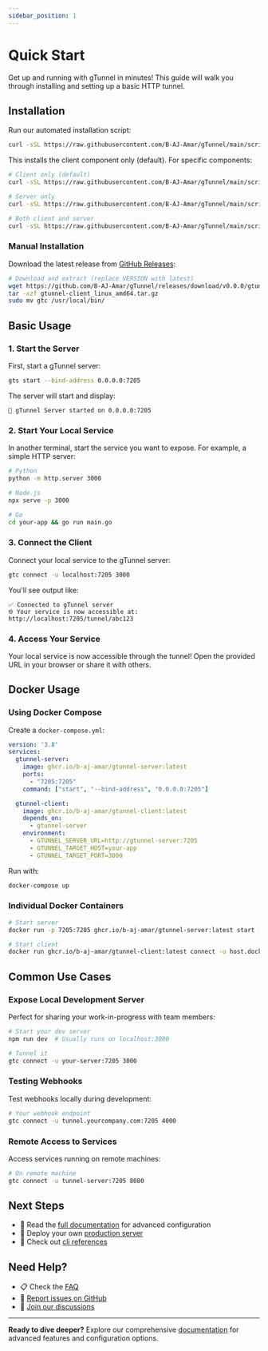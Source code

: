 ```yaml
---
sidebar_position: 1
---
```

# Quick Start

Get up and running with gTunnel in minutes! This guide will walk you through installing and setting up a basic HTTP tunnel.

## Installation

Run our automated installation script:

```bash
curl -sSL https://raw.githubusercontent.com/B-AJ-Amar/gTunnel/main/scripts/install.sh | bash
```

This installs the client component only (default). For specific components:

```bash
# Client only (default)
curl -sSL https://raw.githubusercontent.com/B-AJ-Amar/gTunnel/main/scripts/install.sh | bash

# Server only  
curl -sSL https://raw.githubusercontent.com/B-AJ-Amar/gTunnel/main/scripts/install.sh | bash -s server

# Both client and server
curl -sSL https://raw.githubusercontent.com/B-AJ-Amar/gTunnel/main/scripts/install.sh | bash -s both
```

### Manual Installation

Download the latest release from [GitHub Releases](https://github.com/B-AJ-Amar/gTunnel/releases):

```bash
# Download and extract (replace VERSION with latest)
wget https://github.com/B-AJ-Amar/gTunnel/releases/download/v0.0.0/gtunnel-client_linux_amd64.tar.gz
tar -xzf gtunnel-client_linux_amd64.tar.gz
sudo mv gtc /usr/local/bin/
```

## Basic Usage

### 1. Start the Server

First, start a gTunnel server:

```bash
gts start --bind-address 0.0.0.0:7205
```

The server will start and display:

```text
🚀 gTunnel Server started on 0.0.0.0:7205
```

### 2. Start Your Local Service

In another terminal, start the service you want to expose. For example, a simple HTTP server:

```bash
# Python
python -m http.server 3000

# Node.js  
npx serve -p 3000

# Go
cd your-app && go run main.go
```

### 3. Connect the Client

Connect your local service to the gTunnel server:

```bash
gtc connect -u localhost:7205 3000
```

You'll see output like:

```text
✅ Connected to gTunnel server
🌐 Your service is now accessible at: http://localhost:7205/tunnel/abc123
```

### 4. Access Your Service

Your local service is now accessible through the tunnel! Open the provided URL in your browser or share it with others.

## Docker Usage

### Using Docker Compose

Create a `docker-compose.yml`:

```yaml
version: '3.8'
services:
  gtunnel-server:
    image: ghcr.io/b-aj-amar/gtunnel-server:latest
    ports:
      - "7205:7205"
    command: ["start", "--bind-address", "0.0.0.0:7205"]

  gtunnel-client:
    image: ghcr.io/b-aj-amar/gtunnel-client:latest
    depends_on:
      - gtunnel-server
    environment:
      - GTUNNEL_SERVER_URL=http://gtunnel-server:7205
      - GTUNNEL_TARGET_HOST=your-app
      - GTUNNEL_TARGET_PORT=3000
```

Run with:

```bash
docker-compose up
```

### Individual Docker Containers

```bash
# Start server
docker run -p 7205:7205 ghcr.io/b-aj-amar/gtunnel-server:latest start --bind-address 0.0.0.0:7205

# Start client
docker run ghcr.io/b-aj-amar/gtunnel-client:latest connect -u host.docker.internal:7205 3000
```

## Common Use Cases

### Expose Local Development Server

Perfect for sharing your work-in-progress with team members:

```bash
# Start your dev server
npm run dev  # Usually runs on localhost:3000

# Tunnel it
gtc connect -u your-server:7205 3000
```

### Testing Webhooks

Test webhooks locally during development:

```bash
# Your webhook endpoint
gtc connect -u tunnel.yourcompany.com:7205 4000
```

### Remote Access to Services

Access services running on remote machines:

```bash
# On remote machine
gtc connect -u tunnel-server:7205 8080
```

## Next Steps

- 📖 Read the [full documentation](/introduction.md) for advanced configuration
- 🚀 Deploy your own [production server](../deployment)
- 🎯 Check out [cli references](/cli-reference.md)

## Need Help?

- 📋 Check the [FAQ](/faq.md)
- 🐛 [Report issues on GitHub](https://github.com/B-AJ-Amar/gTunnel/issues)
- 💬 [Join our discussions](https://github.com/B-AJ-Amar/gTunnel/discussions)

---

**Ready to dive deeper?** Explore our comprehensive [documentation](/introduction.md) for advanced features and configuration options.
